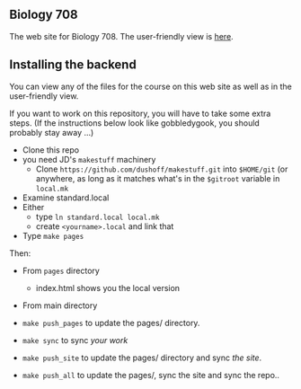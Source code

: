 ## Biology 708

The web site for Biology 708. The user-friendly view is [here](https://mac-theobio.github.io/QMEE/index.html).

##  Installing the backend

You can view any of the files for the course on this web site as well as in the user-friendly view.

If you want to work on this repository, you will have to take some extra steps. (If the instructions below look like gobbledygook, you should probably stay away ...)

* Clone this repo
* you need JD's `makestuff` machinery
    * Clone `https://github.com/dushoff/makestuff.git` into `$HOME/git` (or anywhere, as long as it matches what's in the `$gitroot` variable in `local.mk`
* Examine standard.local
* Either
  * type `ln standard.local local.mk`
  * create `<yourname>.local` and link that
* Type `make pages`

Then:

* From `pages` directory
  * <open> index.html shows you the local version

* From main directory
* `make push_pages` to update the pages/ directory. 
* `make sync` to sync _your work_
* `make push_site` to update the pages/ directory and sync _the site_.
* `make push_all` to update the pages/, sync the site and sync the repo..

